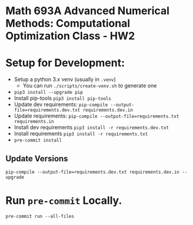 # Math 693A Advanced Numerical Methods: Computational Optimization Class - HW2

# Setup for Development:

- Setup a python 3.x venv (usually in `.venv`)
  - You can run `./scripts/create-venv.sh` to generate one
- `pip3 install --upgrade pip`
- Install pip-tools `pip3 install pip-tools`
- Update dev requirements: `pip-compile --output-file=requirements.dev.txt requirements.dev.in`
- Update requirements: `pip-compile --output-file=requirements.txt requirements.in`
- Install dev requirements `pip3 install -r requirements.dev.txt`
- Install requirements `pip3 install -r requirements.txt`
- `pre-commit install`

## Update Versions

`pip-compile --output-file=requirements.dev.txt requirements.dev.in --upgrade`

# Run `pre-commit` Locally.

`pre-commit run --all-files`
